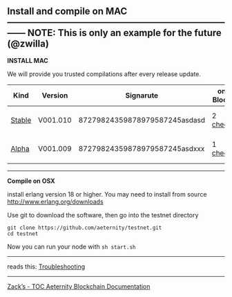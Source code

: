 **Install and compile on MAC**
——————————————————————————
NOTE: This is only an example for the future (@zwilla)
-----------------------------------------------------


**INSTALL MAC**

We will provide you trusted compilations after every release update.


| Kind | Version  | Signarute | on Block|Date  |
|------|----------|-----------|---------|------|
| [Stable](https://aeternity.com/sig-87279824359878979587245asdasd.dmg)   | V001.010 | 87279824359878979587245asdasd | 2 [check](https://wallet.aeternity.com) | 01.01.2018 00:00:00 utc
| [Alpha](https://aeternity.com/sig-87279824359878979587245asdxxx.dmg)   | V001.009 | 87279824359878979587245asdxxx | 1 [check](https://wallet.aeternity.com) | 12.31.2017 11.59:59 utc


-----------------------------------------------------
**Compile on OSX**

install erlang version 18 or higher.
You may need to install from source http://www.erlang.org/downloads

Use git to download the software, then go into the testnet directory
```
git clone https://github.com/aeternity/testnet.git
cd testnet
```


Now you can run your node with ```sh start.sh```

***
reads this: [Troubleshooting](Troubleshooting)
***
[Zack’s - TOC Aeternity Blockchain Documentation](Zack_Docs_TOC)